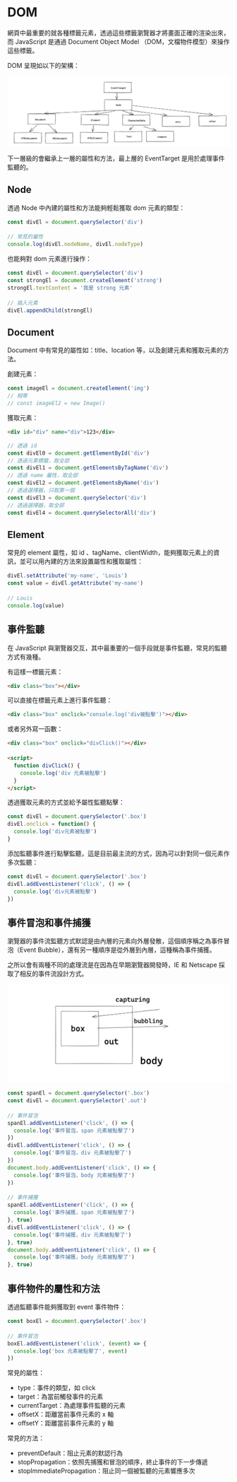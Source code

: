 # DOM

網頁中最重要的就各種標籤元素，透過這些標籤瀏覽器才將畫面正確的渲染出來，而 JavaScript 是通過 Document Object Model （DOM，文檔物件模型）來操作這些標籤。

DOM 呈現如以下的架構：

![image-20220128112136455](assets/image-20220128112136455.png)

下一層級的會繼承上一層的屬性和方法，最上層的 EventTarget 是用於處理事件監聽的。



## Node

透過 Node 中內建的屬性和方法能夠輕鬆獲取 dom 元素的類型：

```js
const divEl = document.querySelector('div')

// 常見的屬性
console.log(divEl.nodeName, divEl.nodeType)
```

也能夠對 dom 元素進行操作：

```js
const divEl = document.querySelector('div')
const strongEl = document.createElement('strong')
strongEl.textContent = '我是 strong 元素'

// 插入元素
divEl.appendChild(strongEl)
```



## Document

Document 中有常見的屬性如：title、location 等，以及創建元素和獲取元素的方法。

創建元素：

```js
const imageEl = document.createElement('img')
// 相等
// const imageEl2 = new Image()
```

獲取元素：

```html
<div id="div" name="div">123</div>
```

```js
// 透過 id
const divEl0 = document.getElementById('div')
// 透過元素標籤，取全部
const divEl1 = document.getElementsByTagName('div')
// 透過 name 屬性，取全部
const divEl2 = document.getElementsByName('div')
// 透過選擇器，只取第一個
const divEl3 = document.querySelector('div')
// 透過選擇器，取全部
const divEl4 = document.querySelectorAll('div')
```



## Element

常見的 element 屬性，如 id 、tagName、clientWidth，能夠獲取元素上的資訊，並可以用內建的方法來設置屬性和獲取屬性：

```js
divEl.setAttribute('my-name', 'Louis')
const value = divEl.getAttribute('my-name')

// Louis
console.log(value)
```



## 事件監聽

在 JavaScript 與瀏覽器交互，其中最重要的一個手段就是事件監聽，常見的監聽方式有幾種。

有這樣一標籤元素：

```html
<div class="box"></div>
```

可以直接在標籤元素上進行事件監聽：

```html
<div class="box" onclick="console.log('div被點擊')"></div>
```

或者另外寫一函數：

```html
<div class="box" onclick="divClick()"></div>

<script>
  function divClick() {
    console.log('div 元素被點擊')
  }
</script>
```

透過獲取元素的方式並給予屬性監聽點擊：

```js
const divEl = document.querySelector('.box')
divEl.onclick = function() {
  console.log('div元素被點擊')
}
```

添加監聽事件進行點擊監聽，這是目前最主流的方式，因為可以針對同一個元素作多次監聽：

```js
const divEl = document.querySelector('.box')
divEl.addEventListener('click', () => {
  console.log('div元素被點擊')
})
```



## 事件冒泡和事件捕獲

瀏覽器的事件流監聽方式默認是由內層的元素向外層發散，這個順序稱之為事件冒泡（Event Bubble），還有另一種順序是從外層到內層，這種稱為事件捕獲。

之所以會有兩種不同的處理流是在因為在早期瀏覽器開發時，IE 和 Netscape 採取了相反的事件流設計方式。

![image-20220128175020421](assets/image-20220128175020421.png)

```js
const spanEl = document.querySelector('.box')
const divEl = document.querySelector('.out')

// 事件冒泡
spanEl.addEventListener('click', () => {
  console.log('事件冒泡，span 元素被點擊了')
})
divEl.addEventListener('click', () => {
  console.log('事件冒泡，div 元素被點擊了')
})
document.body.addEventListener('click', () => {
  console.log('事件冒泡，body 元素被點擊了')
})

// 事件捕獲
spanEl.addEventListener('click', () => {
  console.log('事件捕獲，span 元素被點擊了')
}, true)
divEl.addEventListener('click', () => {
  console.log('事件捕獲，div 元素被點擊了')
}, true)
document.body.addEventListener('click', () => {
  console.log('事件捕獲，body 元素被點擊了')
}, true)
```



## 事件物件的屬性和方法

透過監聽事件能夠獲取到 event 事件物件：

```js
const boxEl = document.querySelector('.box')

// 事件冒泡
boxEl.addEventListener('click', (event) => {
  console.log('box 元素被點擊了', event)
})
```

常見的屬性：

- type：事件的類型，如 click
- target：為當前觸發事件的元素
- currentTarget：為處理事件監聽的元素
- offsetX：距離當前事件元素的 x 軸
- offsetY：距離當前事件元素的 y 軸

常見的方法：

- preventDefault：阻止元素的默認行為
- stopPropagation：依照先捕獲和冒泡的順序，終止事件的下一步傳遞
- stopImmediatePropagation：阻止同一個被監聽的元素響應多次